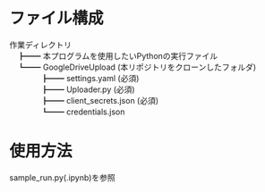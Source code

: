 # ファイル構成
作業ディレクトリ  
　┣━━ 本プログラムを使用したいPythonの実行ファイル  
　┗━━ GoogleDriveUpload (本リポジトリをクローンしたフォルダ)  
 　　　　┣━━ settings.yaml (必須)  
 　　　　┣━━ Uploader.py (必須)  
 　　　　┣━━ client_secrets.json (必須)  
 　　　　┗━━ credentials.json  
  
# 使用方法
sample_run.py(.ipynb)を参照
